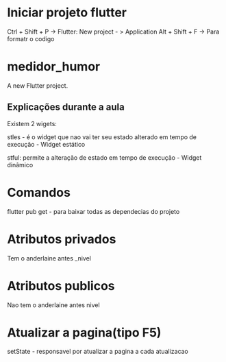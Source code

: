 # Iniciar projeto flutter
Ctrl + Shift + P -> Flutter: New project - > Application
Alt + Shift + F -> Para formatr o codigo
# medidor_humor

A new Flutter project.

## Explicações durante a aula

Existem 2 wigets:

stles - é o widget que nao vai ter seu estado alterado em tempo de execução - Widget estático

stful: permite a alteração de estado em tempo de execução - Widget dinâmico

# Comandos
flutter pub get - para baixar todas as dependecias do projeto

# Atributos privados
Tem o anderlaine antes
_nivel

# Atributos publicos
Nao tem o anderlaine antes
nivel 

# Atualizar a pagina(tipo F5)
setState - responsavel por atualizar a pagina a cada atualizacao